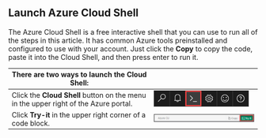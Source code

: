 
## Launch Azure Cloud Shell

The Azure Cloud Shell is a free interactive shell that you can use to run all of the steps in this article. It has common Azure tools preinstalled and configured to use with your account. Just click the **Copy** to copy the code, paste it into the Cloud Shell, and then press enter to run it.

| There are two ways to launch the Cloud Shell: |   |
|-----------------------------------------------|---|
| Click the **Cloud Shell** button on the menu in the upper right of the Azure portal. |	[![Cloud Shell in the portal](./media/cloud-shell-try-it/cloud-shell-menu.png)](https://portal.azure.com) |
| Click **Try-it** in the upper right corner of a code block. | ![Cloud Shell in this article](./media/cloud-shell-try-it/cli-try-it.png) |










